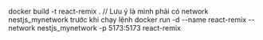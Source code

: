 docker build -t react-remix .
// Lưu ý là mình phải có network nestjs_mynetwork trước khi chạy lệnh
docker run -d --name react-remix --network nestjs_mynetwork -p 5173:5173 react-remix
